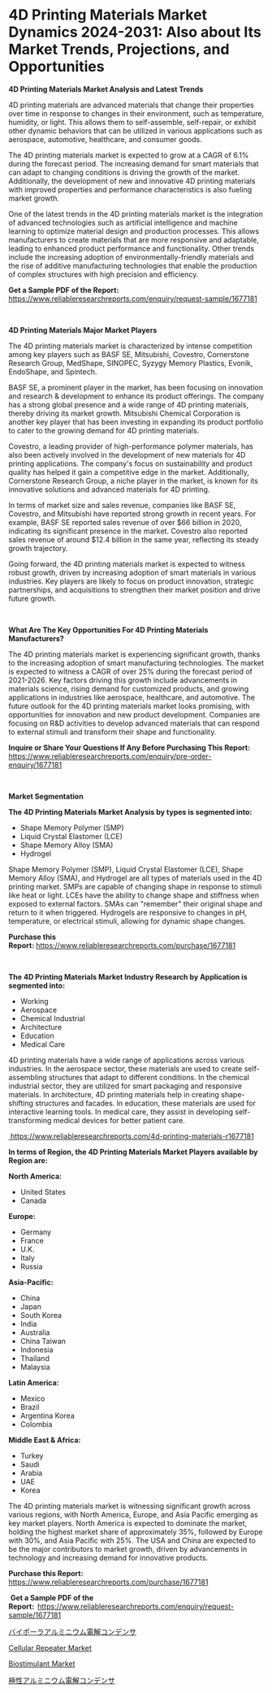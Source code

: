 <p><h1>4D Printing Materials Market Dynamics 2024-2031: Also about Its Market Trends, Projections, and Opportunities</h1></p><p><strong>4D Printing Materials Market Analysis and Latest Trends</strong></p>
<p><p>4D printing materials are advanced materials that change their properties over time in response to changes in their environment, such as temperature, humidity, or light. This allows them to self-assemble, self-repair, or exhibit other dynamic behaviors that can be utilized in various applications such as aerospace, automotive, healthcare, and consumer goods.</p><p>The 4D printing materials market is expected to grow at a CAGR of 6.1% during the forecast period. The increasing demand for smart materials that can adapt to changing conditions is driving the growth of the market. Additionally, the development of new and innovative 4D printing materials with improved properties and performance characteristics is also fueling market growth.</p><p>One of the latest trends in the 4D printing materials market is the integration of advanced technologies such as artificial intelligence and machine learning to optimize material design and production processes. This allows manufacturers to create materials that are more responsive and adaptable, leading to enhanced product performance and functionality. Other trends include the increasing adoption of environmentally-friendly materials and the rise of additive manufacturing technologies that enable the production of complex structures with high precision and efficiency.</p></p>
<p><strong>Get a Sample PDF of the Report:&nbsp;</strong> <a href="https://www.reliableresearchreports.com/enquiry/request-sample/1677181">https://www.reliableresearchreports.com/enquiry/request-sample/1677181</a></p>
<p>&nbsp;</p>
<p><strong>4D Printing Materials Major Market Players</strong></p>
<p><p>The 4D printing materials market is characterized by intense competition among key players such as BASF SE, Mitsubishi, Covestro, Cornerstone Research Group, MedShape, SINOPEC, Syzygy Memory Plastics, Evonik, EndoShape, and Spintech. </p><p>BASF SE, a prominent player in the market, has been focusing on innovation and research & development to enhance its product offerings. The company has a strong global presence and a wide range of 4D printing materials, thereby driving its market growth. Mitsubishi Chemical Corporation is another key player that has been investing in expanding its product portfolio to cater to the growing demand for 4D printing materials.</p><p>Covestro, a leading provider of high-performance polymer materials, has also been actively involved in the development of new materials for 4D printing applications. The company's focus on sustainability and product quality has helped it gain a competitive edge in the market. Additionally, Cornerstone Research Group, a niche player in the market, is known for its innovative solutions and advanced materials for 4D printing.</p><p>In terms of market size and sales revenue, companies like BASF SE, Covestro, and Mitsubishi have reported strong growth in recent years. For example, BASF SE reported sales revenue of over $66 billion in 2020, indicating its significant presence in the market. Covestro also reported sales revenue of around $12.4 billion in the same year, reflecting its steady growth trajectory.</p><p>Going forward, the 4D printing materials market is expected to witness robust growth, driven by increasing adoption of smart materials in various industries. Key players are likely to focus on product innovation, strategic partnerships, and acquisitions to strengthen their market position and drive future growth.</p></p>
<p>&nbsp;</p>
<p><strong>What Are The Key Opportunities For 4D Printing Materials Manufacturers?</strong></p>
<p><p>The 4D printing materials market is experiencing significant growth, thanks to the increasing adoption of smart manufacturing technologies. The market is expected to witness a CAGR of over 25% during the forecast period of 2021-2026. Key factors driving this growth include advancements in materials science, rising demand for customized products, and growing applications in industries like aerospace, healthcare, and automotive. The future outlook for the 4D printing materials market looks promising, with opportunities for innovation and new product development. Companies are focusing on R&D activities to develop advanced materials that can respond to external stimuli and transform their shape and functionality.</p></p>
<p><strong>Inquire or Share Your Questions If Any Before Purchasing This Report:</strong> <a href="https://www.reliableresearchreports.com/enquiry/pre-order-enquiry/1677181">https://www.reliableresearchreports.com/enquiry/pre-order-enquiry/1677181</a></p>
<p>&nbsp;</p>
<p><strong>Market Segmentation</strong></p>
<p><strong>The 4D Printing Materials Market Analysis by types is segmented into:</strong></p>
<p><ul><li>Shape Memory Polymer (SMP)</li><li>Liquid Crystal Elastomer (LCE)</li><li>Shape Memory Alloy (SMA)</li><li>Hydrogel</li></ul></p>
<p><p>Shape Memory Polymer (SMP), Liquid Crystal Elastomer (LCE), Shape Memory Alloy (SMA), and Hydrogel are all types of materials used in the 4D printing market. SMPs are capable of changing shape in response to stimuli like heat or light. LCEs have the ability to change shape and stiffness when exposed to external factors. SMAs can "remember" their original shape and return to it when triggered. Hydrogels are responsive to changes in pH, temperature, or electrical stimuli, allowing for dynamic shape changes.</p></p>
<p><strong>Purchase this Report:&nbsp;</strong><a href="https://www.reliableresearchreports.com/purchase/1677181">https://www.reliableresearchreports.com/purchase/1677181</a></p>
<p>&nbsp;</p>
<p><strong>The 4D Printing Materials Market Industry Research by Application is segmented into:</strong></p>
<p><ul><li>Working</li><li>Aerospace</li><li>Chemical Industrial</li><li>Architecture</li><li>Education</li><li>Medical Care</li></ul></p>
<p><p>4D printing materials have a wide range of applications across various industries. In the aerospace sector, these materials are used to create self-assembling structures that adapt to different conditions. In the chemical industrial sector, they are utilized for smart packaging and responsive materials. In architecture, 4D printing materials help in creating shape-shifting structures and facades. In education, these materials are used for interactive learning tools. In medical care, they assist in developing self-transforming medical devices for better patient care.</p></p>
<p><a href="https://www.reliableresearchreports.com/4d-printing-materials-r1677181">&nbsp;https://www.reliableresearchreports.com/4d-printing-materials-r1677181</a></p>
<p><strong>In terms of Region, the 4D Printing Materials Market Players available by Region are:</strong></p>
<p>
    <p> <strong> North America: </strong>
        <ul>
            <li>United States</li>
            <li>Canada</li>
        </ul>
        </p> 
    <p> <strong> Europe: </strong>
        <ul>
            <li>Germany</li>
            <li>France</li>
            <li>U.K.</li>
            <li>Italy</li>
            <li>Russia</li>
        </ul>
        </p> 
    <p> <strong> Asia-Pacific: </strong>
        <ul>
            <li>China</li>
            <li>Japan</li>
            <li>South Korea</li>
            <li>India</li>
            <li>Australia</li>
            <li>China Taiwan</li>
            <li>Indonesia</li>
            <li>Thailand</li>
            <li>Malaysia</li>
        </ul>
        </p> 
    <p> <strong> Latin America: </strong>
        <ul>
            <li>Mexico</li>
            <li>Brazil</li>
            <li>Argentina Korea</li>
            <li>Colombia</li>
        </ul>
        </p> 
    <p> <strong> Middle East & Africa: </strong>
        <ul>
            <li>Turkey</li>
            <li>Saudi</li>
            <li>Arabia</li>
            <li>UAE</li>
            <li>Korea</li>
        </ul>
    </p>
    </p>
<p><p>The 4D printing materials market is witnessing significant growth across various regions, with North America, Europe, and Asia Pacific emerging as key market players. North America is expected to dominate the market, holding the highest market share of approximately 35%, followed by Europe with 30%, and Asia Pacific with 25%. The USA and China are expected to be the major contributors to market growth, driven by advancements in technology and increasing demand for innovative products.</p></p>
<p><strong>Purchase this Report: </strong><a href="https://www.reliableresearchreports.com/purchase/1677181">https://www.reliableresearchreports.com/purchase/1677181</a></p>
<p>&nbsp;<strong>Get a Sample PDF of the Report:&nbsp;&nbsp;</strong><a href="https://www.reliableresearchreports.com/enquiry/request-sample/1677181">https://www.reliableresearchreports.com/enquiry/request-sample/1677181</a></p>
<p><strong></strong></p>
<p><p><a href="https://github.com/ycmtqqhvk3273/Market-Research-Report-List-2/blob/main/528580699344.md">バイポーラアルミニウム電解コンデンサ</a></p><p><a href="https://issuu.com/reportprime-2/docs/cellular-repeater-market-size-2030.pptx">Cellular Repeater Market</a></p><p><a href="https://github.com/mabutironaldo/Market-Research-Report-List-4/blob/main/biostimulant-market.md">Biostimulant Market</a></p><p><a href="https://github.com/FredaJerde/Market-Research-Report-List-1/blob/main/345658399343.md">極性アルミニウム電解コンデンサ</a></p></p>